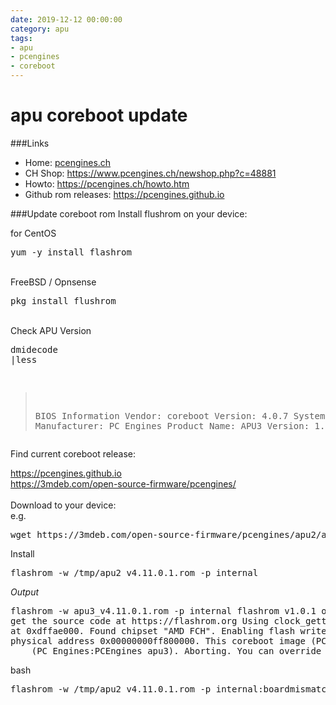 ```yaml
--- 
date: 2019-12-12 00:00:00
category: apu
tags: 
- apu
- pcengines
- coreboot
---
```


# apu coreboot update

###Links
- Home: <a href="https://www.pcengines.ch">pcengines.ch</a><br>
- CH Shop: <a href="https://www.pcengines.ch/newshop.php?c=48881">https://www.pcengines.ch/newshop.php?c=48881</a><br>
- Howto: <a href="https://pcengines.ch/howto.htm">https://pcengines.ch/howto.htm</a><br>
- Github rom releases: <a href="https://pcengines.github.io">https://pcengines.github.io</a><br>

###Update coreboot rom
Install flushrom on your device:<br>

for CentOS
    <pre>yum -y install flashrom</pre>
    <br>
    FreeBSD / Opnsense
    <pre>pkg install flushrom</pre>
    <br>
    Check APU Version
    <pre>dmidecode |less 
> BIOS Information        Vendor: coreboot        Version: 4.0.7 
> System Information        Manufacturer: PC Engines        Product Name: APU3        Version: 1.0</pre>
Find current coreboot release:<br>

<a href="https://pcengines.github.io" target="_blank">https://pcengines.github.io</a><br>
<a href="https://3mdeb.com/open-source-firmware/pcengines/" target="_blank">https://3mdeb.com/open-source-firmware/pcengines/</a>
<br><br>
Download to your device:
<br>
e.g.
<pre>wget https://3mdeb.com/open-source-firmware/pcengines/apu2/apu2_v4.11.0.1.rom</pre>
Install
<pre>flashrom -w /tmp/apu2_v4.11.0.1.rom -p internal</pre>
*Output*
<pre>flashrom -w apu3_v4.11.0.1.rom -p internal flashrom v1.0.1 on Linux 3.10.0-957.27.2.el7.x86_64 (x86_64) flashrom is free software,<br>get the source code at https://flashrom.org Using clock_gettime for delay loops (clk_id: 1, resolution: 1ns). coreboot table found <br>at 0xdffae000. Found chipset "AMD FCH". Enabling flash write... OK. Found Winbond flash chip "W25Q64.V" (8192 kB, SPI) mapped at <br>physical address 0x00000000ff800000. This coreboot image (PC Engines:apu3) does not appear to be correct for the detected mainboard 
    (PC Engines:PCEngines apu3). Aborting. You can override this with -p internal:boardmismatch=force.</pre>

bash

<pre>flashrom -w /tmp/apu2_v4.11.0.1.rom -p internal:boardmismatch=force</pre>
